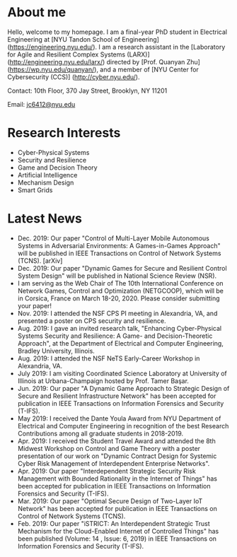 About me
======
Hello, welcome to my homepage. I am a final-year PhD student in Electrical Engineering at [NYU Tandon School of Engineering] (https://engineering.nyu.edu/). I am a research assistant in the [Laboratory for Agile and Resilient Complex Systems (LARX)] (http://engineering.nyu.edu/larx/) directed by [Prof. Quanyan Zhu] (https://wp.nyu.edu/quanyan/), and a member of [NYU Center for Cybersecurity (CCS)] (http://cyber.nyu.edu/).

Contact: 10th Floor, 370 Jay Street, Brooklyn, NY 11201

Email: jc6412@nyu.edu

Research Interests
======
- Cyber-Physical Systems
- Security and Resilience
- Game and Decision Theory
- Artificial Intelligence
- Mechanism Design
- Smart Grids

Latest News
======
- Dec. 2019: Our paper "Control of Multi-Layer Mobile Autonomous Systems in Adversarial Environments: A Games-in-Games Approach" will be published in IEEE Transactions on Control of Network Systems (TCNS). [arXiv]
- Dec. 2019: Our paper "Dynamic Games for Secure and Resilient Control System Design" will be published in National Science Review (NSR).
- I am serving as the Web Chair of The 10th International Conference on Network Games, Control and Optimization (NETGCOOP), which will be in Corsica, France on March 18-20, 2020.  Please consider submitting your paper!
- Nov. 2019: I attended the NSF CPS PI meeting in Alexandria, VA, and presented a poster on CPS security and resilience.
- Aug. 2019: I gave an invited research talk, "Enhancing Cyber-Physical Systems Security and Resilience: A Game- and Decision-Theoretic Approach", at the Department of Electrical and Computer Engineering, Bradley University, Illinois.
- Aug. 2019: I attended the NSF NeTS Early-Career Workshop in Alexandria, VA.
- July 2019:  I am visiting Coordinated Science Laboratory at University of Illinois at Urbana-Champaign hosted by Prof. Tamer Başar.
- Jun. 2019: Our paper "A Dynamic Game Approach to Strategic Design of Secure and Resilient Infrastructure Network" has been accepted for publication in IEEE Transactions on Information Forensics and Security (T-IFS).
- May 2019: I received the Dante Youla Award from NYU Department of Electrical and Computer Engineering in recognition of the best Research Contributions among all graduate students in 2018-2019.
- Apr. 2019: I received the Student Travel Award and attended the 8th Midwest Workshop on Control and Game Theory with a poster presentation of our work on "Dynamic Contract Design for Systemic Cyber Risk Management of Interdependent Enterprise Networks".
- Apr. 2019: Our paper "Interdependent Strategic Security Risk Management with Bounded Rationality in the Internet of Things" has been accepted for publication in IEEE Transactions on Information Forensics and Security (T-IFS).
- Mar. 2019: Our paper "Optimal Secure Design of Two-Layer IoT Network" has been accepted for publication in IEEE Transactions on Control of Network Systems (TCNS).
- Feb. 2019: Our paper "iSTRICT: An Interdependent Strategic Trust Mechanism for the Cloud-Enabled Internet of Controlled Things" has been published (Volume: 14 , Issue: 6, 2019) in IEEE Transactions on Information Forensics and Security (T-IFS).
